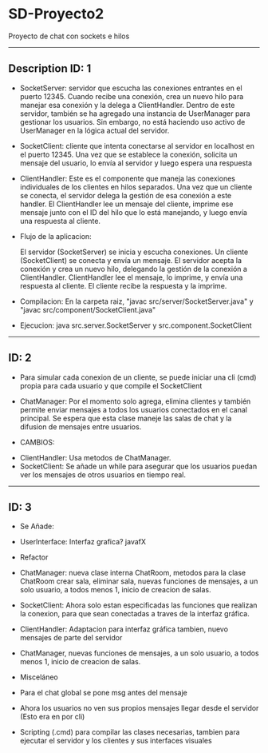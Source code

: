 # SD-Proyecto2

Proyecto de chat con sockets e hilos

--------------------------------------------------------------------------

## Description ID: 1

- SocketServer: servidor que escucha las conexiones entrantes en el puerto 12345. Cuando recibe una conexión, crea un nuevo hilo para manejar esa conexión y la delega a ClientHandler. Dentro de este servidor, también se ha agregado una instancia de UserManager para gestionar los usuarios. Sin embargo, no está haciendo uso activo de UserManager en la lógica actual del servidor.

- SocketClient: cliente que intenta conectarse al servidor en localhost en el puerto 12345. Una vez que se establece la conexión, solicita un mensaje del usuario, lo envía al servidor y luego espera una respuesta

- ClientHandler:  Este es el componente que maneja las conexiones individuales de los clientes en hilos separados. Una vez que un cliente se conecta, el servidor delega la gestión de esa conexión a este handler. El ClientHandler lee un mensaje del cliente, imprime ese mensaje junto con el ID del hilo que lo está manejando, y luego envía una respuesta al cliente.

- Flujo de la aplicacion:

    El servidor (SocketServer) se inicia y escucha conexiones.
    Un cliente (SocketClient) se conecta y envía un mensaje.
    El servidor acepta la conexión y crea un nuevo hilo, delegando la gestión de la conexión a ClientHandler.
    ClientHandler lee el mensaje, lo imprime, y envía una respuesta al cliente.
    El cliente recibe la respuesta y la imprime.

- Compilacion: En la carpeta raiz, "javac src/server/SocketServer.java" y "javac src/component/SocketClient.java"
- Ejecucion: java src.server.SocketServer y src.component.SocketClient

--------------------------------------------------------------------------

## ID: 2

- Para simular cada conexion de un cliente, se puede iniciar una cli (cmd) propia para cada usuario y que compile el SocketClient

- ChatManager: Por el momento solo agrega, elimina clientes y también permite enviar mensajes a todos los usuarios conectados en el canal principal. Se espera que esta clase maneje las salas de chat y la difusion de mensajes entre usuarios.

- CAMBIOS:
* ClientHandler: Usa metodos de ChatManager.
* SocketClient: Se añade un while para asegurar que los usuarios puedan ver los mensajes de otros usuarios en tiempo real.

--------------------------------------------------------------------------

## ID: 3

* Se Añade:
- UserInterface: Interfaz grafica? javafX


* Refactor
- ChatManager: nueva clase interna ChatRoom, metodos para la clase ChatRoom crear sala, eliminar sala, nuevas funciones de mensajes, a un solo usuario, a todos menos 1, inicio de creacion de salas.

- SocketClient: Ahora solo estan especificadas las funciones que realizan la conexion, para que sean conectadas a traves de la interfaz gráfica.

- ClientHandler: Adaptacion para interfaz gráfica tambien, nuevo mensajes de parte del servidor

- ChatManager, nuevas funciones de mensajes, a un solo usuario, a todos menos 1, inicio de creacion de salas.


* Misceláneo
- Para el chat global se pone msg antes del mensaje

- Ahora los usuarios no ven sus propios mensajes llegar desde el servidor (Esto era en por cli)

- Scripting (.cmd) para compilar las clases necesarias, tambien para ejecutar el servidor y los clientes y sus interfaces visuales




